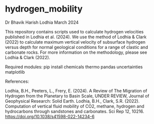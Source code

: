 # hydrogen_mobility
Dr Bhavik Harish Lodhia
March 2024

This repository contains scripts used to calculate hydrogen velocities published in Lodhia et al. (2024). We use the method of Lodhia & Clark (2022) to calculate maximum vertical velocity of subsurface hydrogen versus depth for normal geological conditions for a range of clastic and carbonate rocks. For more information on the methodology, please see Lodhia & Clark (2022).

Required modules:
pip install chemicals thermo pandas uncertainties matplotlib

References:

Lodhia, B.H., Peeters, L., Frery, E. (2024). A Review of The Migration of Hydrogen from the Planetary to Basin Scale, UNDER REVIEW, Journal of Geophysical Research: Solid Earth.
Lodhia, B.H., Clark, S.R. (2022). Computation of vertical fluid mobility of CO2, methane, hydrogen and hydrocarbons through sandstones and carbonates. Sci Rep 12, 10216. https://doi.org/10.1038/s41598-022-14234-6
